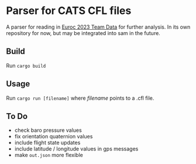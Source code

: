 # Parser for CATS CFL files

A parser for reading in [Euroc 2023 Team Data](https://github.com/catsystems/euroc23-team-data) for further analysis.
In its own repository for now, but may be integrated into sam in the future.

## Build

Run `cargo build`

## Usage

Run `cargo run [filename]` where *filename* points to a .cfl file.

## To Do

- check baro pressure values
- fix orientation quaternion values
- include flight state updates
- include latitude / longitude values in gps messages
- make `out.json` more flexible
